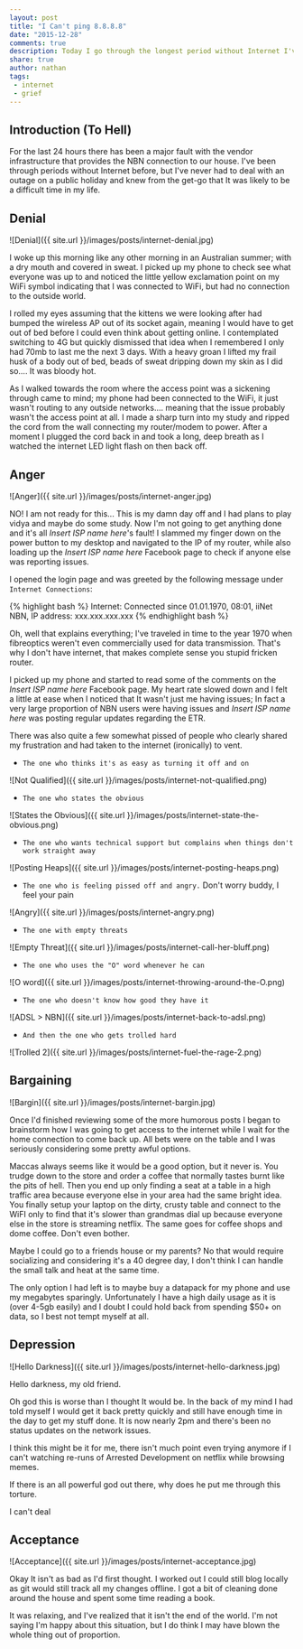 ```yaml
---
layout: post
title: "I Can't ping 8.8.8.8"
date: "2015-12-28"
comments: true
description: Today I go through the longest period without Internet I've had since moving into our new place.
share: true
author: nathan
tags:
 - internet
 - grief
---
```


## Introduction (To Hell)

For the last 24 hours there has been a major fault with the vendor infrastructure that provides the NBN connection to our house. I've been through periods without Internet before, but I've never had to deal with an outage on a public holiday and knew from the get-go that It was likely to be a difficult time in my life.

## Denial

![Denial]({{ site.url }}/images/posts/internet-denial.jpg)

I woke up this morning like any other morning in an Australian summer; with a dry mouth and covered in sweat. I picked up my phone to check see what everyone was up to and noticed the little yellow exclamation point on my WiFi symbol indicating that I was connected to WiFi, but had no connection to the outside world.

I rolled my eyes assuming that the kittens we were looking after had bumped the wireless AP out of its socket again, meaning I would have to get out of bed before I could even think about getting online. I contemplated switching to 4G but quickly dismissed that idea when I remembered I only had 70mb to last me the next 3 days. With a heavy groan I lifted my frail husk of a body out of bed, beads of sweat dripping down my skin as I did so.... It was bloody hot.

As I walked towards the room where the access point was a sickening through came to mind; my phone had been connected to the WiFi, it just wasn't routing to any outside networks.... meaning that the issue probably wasn't the access point at all. I made a sharp turn into my study and ripped the cord from the wall connecting my router/modem to power. After a moment I plugged the cord back in and took a long, deep breath as I watched the internet LED light flash on then back off.

## Anger

![Anger]({{ site.url }}/images/posts/internet-anger.jpg)

NO! I am not ready for this... This is my damn day off and I had plans to play vidya and maybe do some study. Now I'm not going to get anything done and it's all *Insert ISP name here*'s fault! I slammed my finger down on the power button to my desktop and navigated to the IP of my router, while also loading up the *Insert ISP name here* Facebook page to check if anyone else was reporting issues.

I opened the login page and was greeted by the following message under `Internet Connections`:

{% highlight bash %}
Internet: Connected since 01.01.1970, 08:01, iiNet NBN, IP address: xxx.xxx.xxx.xxx
{% endhighlight bash %}

Oh, well that explains everything; I've traveled in time to the year 1970 when fibreoptics weren't even commercially used for data transmission. That's why I don't have internet, that makes complete sense you stupid fricken router.

I picked up my phone and started to read some of the comments on the *Insert ISP name here* Facebook page. My heart rate slowed down and I felt a little at ease when I noticed that It wasn't just me having issues; In fact a very large proportion of NBN users were having issues and *Insert ISP name here* was posting regular updates regarding the ETR.

There was also quite a few somewhat pissed of people who clearly shared my frustration and had taken to the internet (ironically) to vent.

* `The one who thinks it's as easy as turning it off and on`

![Not Qualified]({{ site.url }}/images/posts/internet-not-qualified.png)

* `The one who states the obvious`

![States the Obvious]({{ site.url }}/images/posts/internet-state-the-obvious.png)

* `The one who wants technical support but complains when things don't work straight away`

![Posting Heaps]({{ site.url }}/images/posts/internet-posting-heaps.png)

* `The one who is feeling pissed off and angry.` Don't worry buddy, I feel your pain

![Angry]({{ site.url }}/images/posts/internet-angry.png)

* `The one with empty threats`

![Empty Threat]({{ site.url }}/images/posts/internet-call-her-bluff.png)

* `The one who uses the "O" word whenever he can`

![O word]({{ site.url }}/images/posts/internet-throwing-around-the-O.png)

* `The one who doesn't know how good they have it`

![ADSL > NBN]({{ site.url }}/images/posts/internet-back-to-adsl.png)

* `And then the one who gets trolled hard`

![Trolled 2]({{ site.url }}/images/posts/internet-fuel-the-rage-2.png)

## Bargaining

![Bargin]({{ site.url }}/images/posts/internet-bargin.jpg)

Once I'd finished reviewing some of the more humorous posts I began to brainstorm how I was going to get access to the internet while I wait for the home connection to come back up. All bets were on the table and I was seriously considering some pretty awful options.

Maccas always seems like it would be a good option, but it never is. You trudge down to the store and order a coffee that normally tastes burnt like the pits of hell. Then you end up only finding a seat at a table in a high traffic area because everyone else in your area had the same bright idea. You finally setup your laptop on the dirty, crusty table and connect to the WiFI only to find that it's slower than grandmas dial up because everyone else in the store is streaming netflix. The same goes for coffee shops and dome coffee. Don't even bother.

Maybe I could go to a friends house or my parents? No that would require socializing and considering it's a 40 degree day, I don't think I can handle the small talk and heat at the same time.

The only option I had left is to maybe buy a datapack for my phone and use my megabytes sparingly. Unfortunately I have a high daily usage as it is (over 4-5gb easily) and I doubt I could hold back from spending $50+ on data, so I best not tempt myself at all.

## Depression

![Hello Darkness]({{ site.url }}/images/posts/internet-hello-darkness.jpg)

Hello darkness, my old friend.

Oh god this is worse than I thought It would be. In the back of my mind I had told myself I would get it back pretty quickly and still have enough time in the day to get my stuff done. It is now nearly 2pm and there's been no status updates on the network issues.

I think this might be it for me, there isn't much point even trying anymore if I can't watching re-runs of Arrested Development on netflix while browsing memes.

If there is an all powerful god out there, why does he put me through this torture.

I can't deal

## Acceptance

![Acceptance]({{ site.url }}/images/posts/internet-acceptance.jpg)

Okay It isn't as bad as I'd first thought. I worked out I could still blog locally as git would still track all my changes offline. I got a bit of cleaning done around the house and spent some time reading a book.

It was relaxing, and I've realized that it isn't the end of the world. I'm not saying I'm happy about this situation, but I do think I may have blown the whole thing out of proportion.

